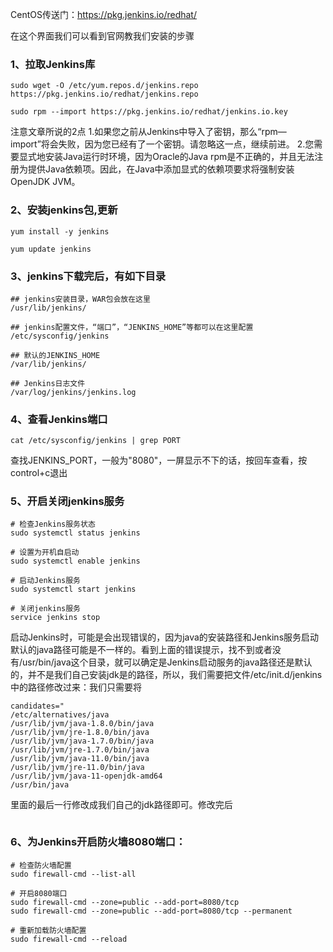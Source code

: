CentOS传送门：https://pkg.jenkins.io/redhat/

在这个界面我们可以看到官网教我们安装的步骤

### 1、拉取Jenkins库
```
sudo wget -O /etc/yum.repos.d/jenkins.repo https://pkg.jenkins.io/redhat/jenkins.repo

sudo rpm --import https://pkg.jenkins.io/redhat/jenkins.io.key
```

注意文章所说的2点
1.如果您之前从Jenkins中导入了密钥，那么“rpm—import”将会失败，因为您已经有了一个密钥。请忽略这一点，继续前进。
2.您需要显式地安装Java运行时环境，因为Oracle的Java rpm是不正确的，并且无法注册为提供Java依赖项。因此，在Java中添加显式的依赖项要求将强制安装OpenJDK JVM。

### 2、安装jenkins包,更新
```
yum install -y jenkins

yum update jenkins
```

### 3、jenkins下载完后，有如下目录
```
## jenkins安装目录，WAR包会放在这里
/usr/lib/jenkins/

## jenkins配置文件，“端口”，“JENKINS_HOME”等都可以在这里配置
/etc/sysconfig/jenkins

## 默认的JENKINS_HOME
/var/lib/jenkins/

## Jenkins日志文件
/var/log/jenkins/jenkins.log
```



### 4、查看Jenkins端口
```
cat /etc/sysconfig/jenkins | grep PORT
```
查找JENKINS_PORT，一般为"8080"，一屏显示不下的话，按回车查看，按control+c退出

### 5、开启关闭jenkins服务
```
# 检查Jenkins服务状态
sudo systemctl status jenkins

# 设置为开机自启动
sudo systemctl enable jenkins

# 启动Jenkins服务
sudo systemctl start jenkins

# 关闭jenkins服务
service jenkins stop
```
启动Jenkins时，可能是会出现错误的，因为java的安装路径和Jenkins服务启动默认的java路径可能是不一样的。看到上面的错误提示，找不到或者没有/usr/bin/java这个目录，就可以确定是Jenkins启动服务的java路径还是默认的，并不是我们自己安装jdk是的路径，所以，我们需要把文件/etc/init.d/jenkins中的路径修改过来：我们只需要将
```
candidates="
/etc/alternatives/java
/usr/lib/jvm/java-1.8.0/bin/java
/usr/lib/jvm/jre-1.8.0/bin/java
/usr/lib/jvm/java-1.7.0/bin/java
/usr/lib/jvm/jre-1.7.0/bin/java
/usr/lib/jvm/java-11.0/bin/java
/usr/lib/jvm/jre-11.0/bin/java
/usr/lib/jvm/java-11-openjdk-amd64
/usr/bin/java
```
里面的最后一行修改成我们自己的jdk路径即可。修改完后
```

```

### 6、为Jenkins开启防火墙8080端口：
```
# 检查防火墙配置
sudo firewall-cmd --list-all

# 开启8080端口
sudo firewall-cmd --zone=public --add-port=8080/tcp 
sudo firewall-cmd --zone=public --add-port=8080/tcp --permanent

# 重新加载防火墙配置
sudo firewall-cmd --reload
```
